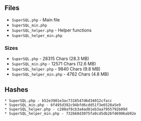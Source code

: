 ## Files

* `SuperSQL.php` - Main file
* `SuperSQL_min.php`
* `SuperSQL_helper.php` - Helper functions
* `SuperSQL_helper_min.php`

### Sizes

* `SuperSQL.php` - 28315 Chars (28.3 MB)
* `SuperSQL_min.php` - 12571 Chars (12.6 MB)
* `SuperSQL_helper.php` - 9840 Chars (9.8 MB)
* `SuperSQL_helper_min.php` - 4762 Chars (4.8 MB)

## Hashes

```
* SuperSQL.php - b52e3901e3ac7318547d6d34012cfacc
* SuperSQL_min.php - 6f495d392c94bfd6cdd51f3e6528a5e9
* SuperSQL_helper.php - c280af8cb3a4ad81eb3aa7955792b09d
* SuperSQL_helper_min.php - 732b68d3075fa0cd5db26fd6906ab92e
```
